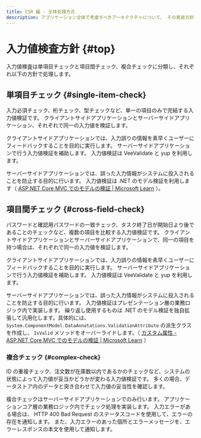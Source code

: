 ```yaml
---
title: CSR 編 - 全体処理方式
description: アプリケーション全体で考慮すべきアーキテクチャについて、 その実装方針を説明します。
---
```


# 入力値検査方針 {#top}

入力値検査は単項目チェックと項目間チェック、複合チェックに分類し、それぞれ以下の方針で処理します。

## 単項目チェック {#single-item-check}

入力必須チェック、桁チェック、型チェックなど、単一の項目のみで完結する入力値検証です。
クライアントサイドアプリケーションとサーバーサイドアプリケーション、それぞれで同一の入力値を検証します。

クライアントサイドアプリケーションでは、入力誤りの情報を素早くユーザーにフィードバックすることを目的に実行します。
サーバーサイドアプリケーションで行う入力値検証を補助します。
入力値検証は VeeValidate と yup を利用します。

サーバーサイドアプリケーションでは、誤った入力情報がシステムに投入されることを防止する目的に行います。
入力値検証は .NET のモデル検証を利用します（ [ASP.NET Core MVC でのモデルの検証 | Microsoft Learn](https://learn.microsoft.com/ja-jp/aspnet/core/mvc/models/validation) ）。

## 項目間チェック {#cross-field-check}

パスワードと確認用パスワードの一致チェック、タスク終了日が開始日より後であることのチェックなど、複数の項目を比較する入力値検証です。
クライアントサイドアプリケーションとサーバーサイドアプリケーションで、同一の項目を持つ場合は、それぞれで同一の入力値を検証します。

クライアントサイドアプリケーションでは、入力誤りの情報を素早くユーザーにフィードバックすることを目的に実行します。
サーバーサイドアプリケーションで行う入力値検証を補助します。
入力値検証は VeeValidate と yup を利用します。

サーバーサイドアプリケーションでは、誤った入力情報がシステムに投入されることを防止する目的に行います。
入力値検証はプレゼンテーション層の業務ロジック内で実装します。
繰り返し使用するものは .NET のモデル検証を独自拡張して汎用化します。具体的には、 `System.ComponentModel.DataAnnotations.ValidationAttribute` の派生クラスを作成し、 `IsValid` メソッドをオーバーライドします。（ [カスタム属性 - ASP.NET Core MVC でのモデルの検証 | Microsoft Learn](https://learn.microsoft.com/ja-jp/aspnet/core/mvc/models/validation?#custom-attributes) ）

### 複合チェック {#complex-check}

ID の重複チェック、注文数が在庫数以内であるかのチェックなど、システムの状態によって入力値が妥当かどうかが変わる入力値検証です。
多くの場合、データストア内のデータと突き合わせて入力値の妥当性を確認します。

複合チェックはサーバーサイドアプリケーションでのみ行います。
アプリケーションコア層の業務ロジック内でチェック処理を実装します。
入力エラーがある場合は、 HTTP 400 Bad Request のステータスコードを使用して、エラーの存在を通知します。
また、入力エラーのあった個所とエラーメッセージを、エラーレスポンスの本文を使用して通知します。

